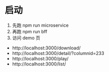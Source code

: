 # 启动

1. 先跑 npm run microservice
2. 再跑 npm run bff
3. 访问 demo 页
  - http://localhost:3000/download/
  - http://localhost:3000/detail/?columnid=233
  - http://localhost:3000/play/
  - http://localhost:3000/list/